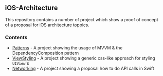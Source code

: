 ## iOS-Architecture

This repository contains a number of project which show a proof of concept of a proposal for iOS architecture toppics.

### Contents
- [Patterns](https://github.com/jumbo-tech-campus/iOSArchitecture/tree/master/Patterns) - A project showing the usage of MVVM & the DependencyComposition pattern
- [ViewStyling](https://github.com/jumbo-tech-campus/iOSArchitecture/tree/master/StylingEngine) - A project showing a generic css-like approach for styling `UIView`'s
- [Networking](https://github.com/jumbo-tech-campus/iOSArchitecture/tree/master/Networking) - A project showing a proposal how to do API calls in Swift
